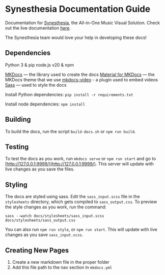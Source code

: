 # Synesthesia Documentation Guide

Documentation for [Synesthesia](https://synesthesia.live/), the All-in-One Music Visual Solution. Check out the live documentation [here](https://app.synesthesia.live/docs/).

The Synesthesia team would love your help in developing these docs!

## Dependencies

Python 3 & pip
node.js v20 & npm 

[MKDocs](https://www.mkdocs.org/) — the library used to create the docs
[Material for MKDocs](https://squidfunk.github.io/mkdocs-material/) — the MKDocs theme that we use
[mkdocs-video](https://pypi.org/project/mkdocs-video/) - a plugin used to embed videos
[Sass](https://sass-lang.com/) — used to style the docs

Install Python dependencies: `pip install -r requirements.txt`

Install node dependencies: `npm install`

## Building

To build the docs, run the script `build-docs.sh` or `npm run build`.

## Testing

To test the docs as you work, run `mkdocs serve` or `npm run start` and go to [http://127.0.0.1:9999/](http://127.0.0.1:9999/). This server will update with live changes as you save the files.

## Styling

The docs are styled using sass. Edit the `sass_input.scss` file in the `stylesheets` directory, which gets compiled to `sass_output.css`. To preview the style changes as you work, run the command:

`sass --watch docs/stylesheets/sass_input.scss docs/stylesheets/sass_output.css`

You can also run `npm run style`, or `npm run start`. This will update with live changes as you save `sass_input.scss`.

## Creating New Pages

1. Create a new markdown file in the proper folder
2. Add this file path to the nav section in `mkdocs.yml`